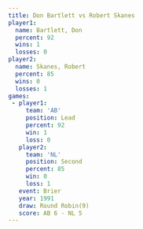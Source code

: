 ```yaml
---
title: Don Bartlett vs Robert Skanes
player1:              
  name: Bartlett, Don 
  percent: 92         
  wins: 1             
  losses: 0           
player2:              
  name: Skanes, Robert
  percent: 85         
  wins: 0             
  losses: 1           
games:
 - player1:        
     team: 'AB'    
     position: Lead
     percent: 92   
     win: 1        
     loss: 0       
   player2:          
     team: 'NL'      
     position: Second
     percent: 85     
     win: 0          
     loss: 1         
   event: Brier        
   year: 1991          
   draw: Round Robin(9)
   score: AB 6 - NL 5  
---
```

